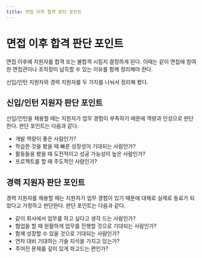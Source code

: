 ```yaml
---
title: 면접 이후 합격 판단 포인트
---
```


# 면접 이후 합격 판단 포인트
면접 이후에 지원자를 합격 또는 불합격 시킬지 결정하게 된다.
이때는 같이 면접에 참여한 면접관이나 조직장이 납득할 수 있는 이유를 함께 정리해야 한다.

신입/인턴 지원자와 경력 지원자를 두 가지를 나눠서 정리해 봤다.

## 신입/인턴 지원자 판단 포인트
신입/인턴을 채용할 때는 지원자가 업무 경험이 부족하기 때문에 역량과 인성으로 판단한다.
판단 포인트는 다음과 같다.

- 개발 역량이 좋은 사람인가?
- 학습한 것을 봤을 때 빠른 성장성이 기대되는 사람인가?
- 활동들을 봤을 때 도전적이고 성공 가능성이 높은 사람인가?
- 프로젝트를 할 때 주도적인 사람인가?

## 경력 지원자 판단 포인트
경력 지원자를 채용할 때는 지원자가 업무 경험이 있기 때문에 대체로 실제로 동료가 되었다고 가정하고 판단한다.
판단 포인트는 다음과 같다.

- 같이 회사에서 업무를 하고 싶다고 생각 드는 사람인가?
- 협업을 할 때 원활하게 업무를 진행할 것으로 기대되는 사람인가? 
- 함께 성장할 수 있을 것으로 기대되는 사람인가?
- 연차 대비 기대하는 기술 지식을 가지고 있는가?
- 주어진 문제를 깊이 있게 파고드는 편인가?